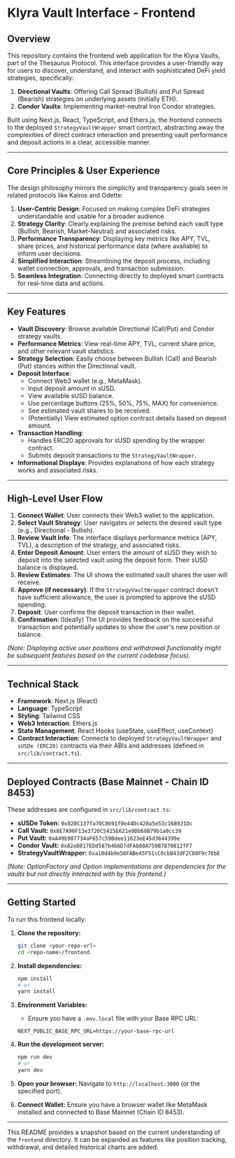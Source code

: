 # Klyra Vault Interface - Frontend

## Overview

This repository contains the frontend web application for the Klyra Vaults, part of the Thesaurus Protocol. This interface provides a user-friendly way for users to discover, understand, and interact with sophisticated DeFi yield strategies, specifically:

1.  **Directional Vaults**: Offering Call Spread (Bullish) and Put Spread (Bearish) strategies on underlying assets (initially ETH).
2.  **Condor Vaults**: Implementing market-neutral Iron Condor strategies.

Built using Next.js, React, TypeScript, and Ethers.js, the frontend connects to the deployed `StrategyVaultWrapper` smart contract, abstracting away the complexities of direct contract interaction and presenting vault performance and deposit actions in a clear, accessible manner.

---

## Core Principles & User Experience

The design philosophy mirrors the simplicity and transparency goals seen in related protocols like Kairos and Odette:

1.  **User-Centric Design**: Focused on making complex DeFi strategies understandable and usable for a broader audience.
2.  **Strategy Clarity**: Clearly explaining the premise behind each vault type (Bullish, Bearish, Market-Neutral) and associated risks.
3.  **Performance Transparency**: Displaying key metrics like APY, TVL, share prices, and historical performance data (where available) to inform user decisions.
4.  **Simplified Interaction**: Streamlining the deposit process, including wallet connection, approvals, and transaction submission.
5.  **Seamless Integration**: Connecting directly to deployed smart contracts for real-time data and actions.

---

## Key Features

-   **Vault Discovery**: Browse available Directional (Call/Put) and Condor strategy vaults.
-   **Performance Metrics**: View real-time APY, TVL, current share price, and other relevant vault statistics.
-   **Strategy Selection**: Easily choose between Bullish (Call) and Bearish (Put) stances within the Directional vault.
-   **Deposit Interface**:
    -   Connect Web3 wallet (e.g., MetaMask).
    -   Input deposit amount in sUSD.
    -   View available sUSD balance.
    -   Use percentage buttons (25%, 50%, 75%, MAX) for convenience.
    -   See estimated vault shares to be received.
    -   (Potentially) View estimated option contract details based on deposit amount.
-   **Transaction Handling**:
    -   Handles ERC20 approvals for sUSD spending by the wrapper contract.
    -   Submits deposit transactions to the `StrategyVaultWrapper`.
-   **Informational Displays**: Provides explanations of how each strategy works and associated risks.

---

## High-Level User Flow

1.  **Connect Wallet**: User connects their Web3 wallet to the application.
2.  **Select Vault Strategy**: User navigates or selects the desired vault type (e.g., Directional - Bullish).
3.  **Review Vault Info**: The interface displays performance metrics (APY, TVL), a description of the strategy, and associated risks.
4.  **Enter Deposit Amount**: User enters the amount of sUSD they wish to deposit into the selected vault using the deposit form. Their sUSD balance is displayed.
5.  **Review Estimates**: The UI shows the estimated vault shares the user will receive.
6.  **Approve (if necessary)**: If the `StrategyVaultWrapper` contract doesn't have sufficient allowance, the user is prompted to approve the sUSD spending.
7.  **Deposit**: User confirms the deposit transaction in their wallet.
8.  **Confirmation**: (Ideally) The UI provides feedback on the successful transaction and potentially updates to show the user's new position or balance.

*(Note: Displaying active user positions and withdrawal functionality might be subsequent features based on the current codebase focus).*

---

## Technical Stack

-   **Framework**: Next.js (React)
-   **Language**: TypeScript
-   **Styling**: Tailwind CSS
-   **Web3 Interaction**: Ethers.js
-   **State Management**: React Hooks (useState, useEffect, useContext)
-   **Contract Interaction**: Connects to deployed `StrategyVaultWrapper` and `sUSDe (ERC20)` contracts via their ABIs and addresses (defined in `src/lib/contract.ts`).

---

## Deployed Contracts (Base Mainnet - Chain ID 8453)

These addresses are configured in `src/lib/contract.ts`:

-   **sUSDe Token:** `0x820C137fa70C8691f0e44Dc420a5e53c168921Dc`
-   **Call Vault:** `0x8E7A90F13e3720C5415E621e9Db68B79b1a0cc39`
-   **Put Vault:** `0xA49b907734aF657c59Bdee11623eE45d3644399e`
-   **Condor Vault:** `0x82eD817EDd587b466D7dFAb08A759B7870812fF7`
-   **StrategyVaultWrapper:** `0xa10d4b0e58FABe45F51cC0cbB43dF2C88F9c76bE`

*(Note: OptionFactory and Option implementations are dependencies for the vaults but not directly interacted with by this frontend.)*

---

## Getting Started

To run this frontend locally:

1.  **Clone the repository:**
    ```bash
    git clone <your-repo-url>
    cd <repo-name>/frontend
    ```

2.  **Install dependencies:**
    ```bash
    npm install
    # or
    yarn install
    ```

3.  **Environment Variables:**
    *   Ensure you have a `.env.local` file with your Base RPC URL:
      ```
      NEXT_PUBLIC_BASE_RPC_URL=https://your-base-rpc-url
      ```

4.  **Run the development server:**
    ```bash
    npm run dev
    # or
    yarn dev
    ```

5.  **Open your browser:**
    Navigate to `http://localhost:3000` (or the specified port).

6.  **Connect Wallet:** Ensure you have a browser wallet like MetaMask installed and connected to Base Mainnet (Chain ID 8453).

---

This README provides a snapshot based on the current understanding of the `frontend` directory. It can be expanded as features like position tracking, withdrawal, and detailed historical charts are added.
